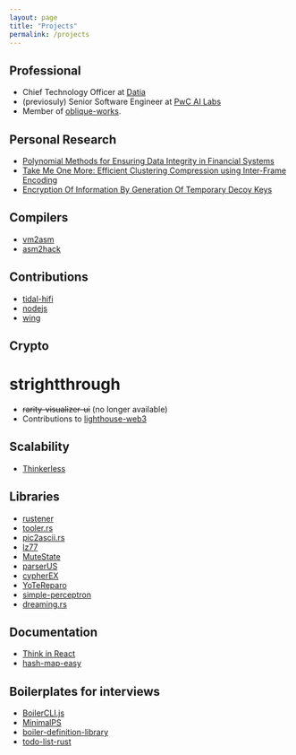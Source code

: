 ```yaml
---
layout: page
title: "Projects"
permalink: /projects
---
```


## Professional

- Chief Technology Officer at [Datia](https://datia.app)
- (previosuly) Senior Software Engineer at [PwC AI Labs](https://pwc.com)
- Member of [oblique-works](https://github.com/orgs/oblique-works).

## Personal Research
- [Polynomial Methods for Ensuring Data Integrity in Financial Systems](https://www.researchgate.net/publication/383985827_Polynomial_Methods_for_Ensuring_Data_Integrity_in_Financial_Systems)
- [Take Me One More: Efficient Clustering Compression using Inter-Frame Encoding](https://www.researchgate.net/publication/378306952_Take_Me_One_More_Efficient_Clustering_Compression_using_Inter-Frame_Encoding)
- [Encryption Of Information By Generation Of Temporary Decoy Keys](https://www.researchgate.net/publication/328615812_Information_Encryption_Using_Temporary_Decoy_Key_Generation)

## Compilers 

- [vm2asm](https://github.com/Warkanlock/hack-tooling/tree/main/vm2asm)
- [asm2hack](https://github.com/Warkanlock/hack-tooling/tree/main/asm2hack)

## Contributions

- [tidal-hifi](https://github.com/Warkanlock/tidal-hifi)
- [nodejs](https://github.com/nodejs/node/commit/99b109f7f367c61c1524e8278a8277740b0ce0d1)
- [wing](https://github.com/winglang/wing)

## Crypto

# strightthrough
- ~~rarity-visualizer-ui~~ (no longer available)
- Contributions to [lighthouse-web3](https://github.com/LighthouseWeb3)

## Scalability

- [Thinkerless](https://github.com/Warkanlock/thinkerless)

## Libraries

- [rustener](https://github.com/Warkanlock/rustener)
- [tooler.rs](https://github.com/Warkanlock/toolers)
- [pic2ascii.rs](https://github.com/Warkanlock/pic2ascii.rs)
- [lz77](https://github.com/Warkanlock/lz77)
- [MuteState](https://github.com/Warkanlock/MuteState)
- [parserUS](https://github.com/Warkanlock/parserUS)
- [cypherEX](https://github.com/Warkanlock/cypherEX)
- [YoTeReparo](https://github.com/Warkanlock/YoTeReparo)
- [simple-perceptron](https://github.com/Warkanlock/simple-perceptron)
- [dreaming.rs](https://github.com/Warkanlock/dreaming.rs)

## Documentation

- [Think in React](https://github.com/Warkanlock/ThinkInReact)
- [hash-map-easy](https://github.com/Warkanlock/hash-map-easy)

## Boilerplates for interviews

- [BoilerCLI.js](https://github.com/Warkanlock/BoilerCLI.js)
- [MinimalPS](https://github.com/Warkanlock/MinimalPS)
- [boiler-definition-library](https://github.com/Warkanlock/boiler-definition-library)
- [todo-list-rust](https://github.com/Warkanlock/todo-list-rust)
